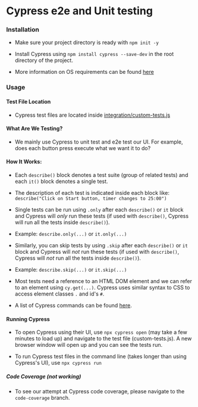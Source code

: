 # Cypress e2e and Unit testing

### Installation
- Make sure your project directory is ready with `npm init -y`

- Install Cypress using `npm install cypress --save-dev` in the root directory of the project.

- More information on OS requirements can be found [here](https://docs.cypress.io/guides/getting-started/installing-cypress.html#)

### Usage

#### Test File Location
- Cypress test files are located inside [integration/custom-tests.js](integration/custom-tests.js)

#### What Are We Testing?
- We mainly use Cypress to unit test and e2e test our UI. For example, does each button press execute what we want it to do?

#### How It Works:
- Each `describe()` block denotes a test suite (group of related tests) and each `it()` block denotes a single test.
- The description of each test is indicated inside each block like: `describe("Click on Start button, timer changes to 25:00")`
- Single tests can be run using `.only` after each `describe()` or `it` block and Cypress will *only* run these tests (if used with `describe()`, Cypress will run all the tests inside `describe()`).
- Example: `describe.only(...)` or `it.only(...)`

- Similarly, you can skip tests by using `.skip` after each `describe()` or `it` block and Cypress will *not* run these tests (if used with `describe()`, Cypress will *not* run all the tests inside `describe()`).
- Example: `describe.skip(...)` or `it.skip(...)`

- Most tests need a reference to an HTML DOM element and we can refer to an element using `cy.get(...)`. Cypress uses similar syntax to CSS to access element classes `.` and id's `#`.

- A list of Cypress commands can be found [here](https://docs.cypress.io/guides/core-concepts/introduction-to-cypress.html#Chains-of-Commands).

#### Running Cypress
- To open Cypress using their UI, use `npx cypress open` (may take a few minutes to load up) and navigate to the test file (custom-tests.js). A new browser window will open up and you can see the tests run.

- To run Cypress test files in the command line (takes longer than using Cypress's UI), use `npx cypress run`

##### Code Coverage (not working)
- To see our attempt at Cypress code coverage, please navigate to the `code-coverage` branch.
